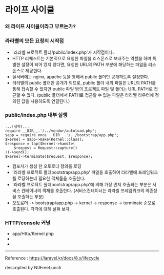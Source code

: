 # 라이프 사이클

### 왜 라이프 사이클이라고 부르는가?


### 라라벨의 모든 요청의 시작점
- '라라벨 프로젝트 폴더/public/index.php'가 시작점이다.
- HTTP 리퀘스트는 기본적으로 요청한 파일을 리스폰스로 보내주는 역할을 하며 특별한 설정이 되어 있지 않다면, 요청한 URL의 PATH 부분에 해당하는 파일을 리스폰스로 제공한다.
- 실서버에는 nginx, apache 등을 통해서 public 폴더만 공개하도록 설정한다.
- 라라벨의 public 폴더만 공개가 되므로, public 폴더 내의 파일은 URL의 PATH를 통해 접속할 수 있지만 public 파일 밖의 프로젝트 파일 및 폴더는 URL PATH로 접근할 수 없다. (public 폴더에서 PATH로 접근할 수 없는 파일은 라라벨 라우터에 정의된 값을 사용하도록 연결된다.)

### public/index.php 내부 실행
```
...(생략)...
require __DIR__.'/../vendor/autoload.php';
$app = require_once __DIR__.'/../bootstrap/app.php';
$kernel = $app->make(Kernel::class);
$response = tap($kernel->handle(
    $request = Request::capture()
))->send();
$kernel->terminate($request, $response);
```
- 컴포저가 생성 한 오토로더 정의를 로딩
- '라라벨 프로젝트 폴더bootstrap/app.php' 파일을 호출하여 라라벨에 프레임워크를 로딩하는데 필요한 객체들을 호출한다.
- '라라벨 프로젝트 폴더bootstrap/app.php'에 의해 가장 먼저 호출되는 부분은 서비스 컨테이너의 객체를 호출한다. (서비스컨테이너는 라라벨 프레임워크의 의존성을 호출하는 부분)
- 오토로더 -> bootstrap/app.php -> kernel -> response -> terminate 순으로 호출된다. 각각에 대해 살펴 보자.


### HTTP/console 커널 
-  app/Http/Kernel.php
-
-



---

Reference : https://laravel.kr/docs/8.x/lifecycle


descripted by N0FreeLunch

